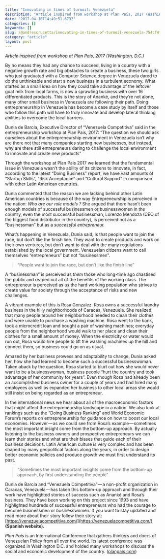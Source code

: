 ```yaml
---
title: "Innovating in times of turmoil: Venezuela"
description: "Article inspired from workshop at Plan Pais, 2017 (Washington, D.C.)"
date: "2017-04-10T14:49:51.673Z"
categories: []
keywords: []
slug: /@andrescrucetta/innovating-in-times-of-turmoil-venezuela-754cf4f7d435
category: "article"
layout: post
---
```


_Article inspired from workshop at Plan Pais, 2017 (Washington, D.C.)_

By no means they had any chance to succeed, living in a country with a negative growth rate and big obstacles to create a business, these two girls who just graduated with a Computer Science degree in Venezuela dared to do the unthinkable and start a new business in a turbulent economy. What started as a small idea on how they could take advantage of the leftover goat milk from local farms, is now a sprawling business with over 16 differentiated products. This is the story of Ananké, and they’re not alone, many other small business in Venezuela are following their path. Doing entrepreneurship in Venezuela has become a case study by itself and those who follow this path will have to truly innovate and develop lateral thinking abilities to overcome the local barriers.

Dunia de Barola, Executive Director of “Venezuela Competitiva” said in the entrepreneurship workshop at Plan Pais, 2017: “The question we should ask ourselves about the entrepreneurship environment in Venezuela isn’t why are there not that many companies starting new businesses, but instead, why are there still entrepreneurs daring to challenge the local environment to innovate and create new products”

Through the workshop at Plan Pais 2017 we learned that the fundamental issue in Venezuela wasn’t the ability of its citizens to innovate, in fact, according to the latest “Doing Business” report, we have vast amounts of “Startup Skills”, “Risk Acceptance” and “Cultural Support” in comparison with other Latin American countries.

Dunia commented that the reason we are lacking behind other Latin American countries is because of the way Entrepreneurship is perceived in the nation: _Who are our role models ?_ She argued that there hasn’t been enough models of successful businessmen or businesswomen in the country, even the most successful businessman, Lorenzo Mendoza (CEO of the biggest food distributor in the country), is perceived not as a “businessman” but as a _successful entrepreneur._

What’s happening in Venezuela, Dunia said, is that people want to join the race, but don’t like the finish line. They want to create products and work on their own ventures, but don’t want to deal with the many regulations established by the local government. Venezuelan citizens want to call themselves “entrepreneurs” but not “businessmen”.

> “People want to join the race, but don’t like the finish line”

A “businessman” is perceived as _them_ those who long-time ago chastised the public and reaped out all of the benefits of the working class. The entrepreneur is perceived as _us_ the hard working population who strives to create value for society through the acceptance of risks and new challenges.

A vibrant example of this is Rosa Gonzalez. Rosa owns a successful laundry business in the hilly neighborhoods of Caracas, Venezuela. She realized that many people around her neighborhood needed to clean their clothes and were unable to purchase a washing machine. Rosa went to the bank, took a microcredit loan and bought a pair of washing machines; everyday people from the neighborhood would walk to her place and clean their clothes for a small amount of money. When the electricity or water would run out, Rosa would hire people to lift the washing machines up the hill and connect them, so business could go on as usual.

Amazed by her business prowess and adaptability to change, Dunia asked her, how she had learned to become such a successful businesswoman. Taken aback by the question, Rosa started to blurt out how she would never want to be a businesswoman, business people “hurt the country and took advantage of her community for years”. Even though Rosa had already been an accomplished business owner for a couple of years and had hired many employees as well as expanded her business to other local areas she would still insist on being regarded as an entrepreneur.

In the international news we hear about all of the macroeconomic factors that might affect the entrepreneurship landscape in a nation. We also look at rankings such as the “Doing Business Ranking” and World Economic Forum’s reports on entrepreneurship for guidance on how to boost our local economies. However — as we could see from Rosa’s example — sometimes the most important insight come from the bottom-up approach. By actually listening to the business owners and prospective entrepreneurs we can learn their stories and what are their biases that guide each of their business decisions. Latin American culture is very complex and has been shaped by many geopolitical factors along the years, in order to design better economic policies and produce growth we must first understand its past.

> “Sometimes the most important insights come from the bottom-up approach, by first understanding the people”

Dunia de Barola and “Venezuela Competitiva” — a non-profit organization in Caracas, Venezuela — has taken this bottom-up approach and through their work have highlighted stories of success such as Ananké and Rosa’s business. They have been working on this project since 1993 and have highlighted hundreds of successful entrepreneurs who had the courage to become businessmen or businesswomen. If you want to stay updated and read more about their story follow their story at: [https://venezuelacompetitiva.com/](https://venezuelacompetitiva.com/) **(Spanish website).**

_Plan Pais_ is an International Conference that gathers thinkers and doers of Venezuelan Policy from all over the world. Its latest conference was organized in Washington D.C. and holded many workshops to discuss the social and economic development of the country. ([planpais.com](https://planpais.com/))

